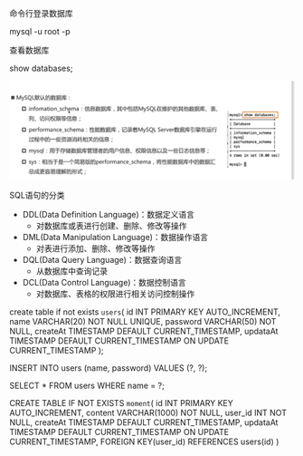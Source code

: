 命令行登录数据库

mysql -u root -p



查看数据库

show databases;



![image-20221106125545565](img/image-20221106125545565.png)







SQL语句的分类

* DDL(Data Definition Language)：数据定义语言
  * 对数据库或表进行创建、删除、修改等操作
* DML(Data Manipulation Language)：数据操作语言
  * 对表进行添加、删除、修改等操作
* DQL(Data Query Language)：数据查询语言
  * 从数据库中查询记录
* DCL(Data Control Language)：数据控制语言
  * 对数据库、表格的权限进行相关访问控制操作



create table if not exists `users`(
	id INT PRIMARY KEY AUTO_INCREMENT,
    name VARCHAR(20) NOT NULL UNIQUE,
    password VARCHAR(50) NOT NULL,
    createAt TIMESTAMP DEFAULT CURRENT_TIMESTAMP,
    updataAt TIMESTAMP DEFAULT CURRENT_TIMESTAMP ON UPDATE CURRENT_TIMESTAMP
);

INSERT INTO users (name, password) VALUES (?, ?);

SELECT * FROM users WHERE name = ?;



CREATE TABLE IF NOT EXISTS `moment`(
	id INT PRIMARY KEY AUTO_INCREMENT,
	content VARCHAR(1000) NOT NULL,
	user_id INT NOT NULL,
  createAt TIMESTAMP DEFAULT CURRENT_TIMESTAMP,
  updataAt TIMESTAMP DEFAULT CURRENT_TIMESTAMP ON UPDATE CURRENT_TIMESTAMP,
	FOREIGN KEY(user_id) REFERENCES users(id)
)



